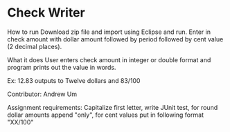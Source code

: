 # Check Writer

How to run
Download zip file and import using Eclipse and run.
Enter in check amount with dollar amount followed by period followed by cent value (2 decimal places).

What it does
User enters check amount in integer or double format and program prints out the value in words. 

Ex: 12.83 outputs to Twelve dollars and 83/100

Contributor: Andrew Um

Assignment requirements:
Capitalize first letter, write JUnit test, for round dollar amounts append "only", for cent values put in following format "XX/100"
